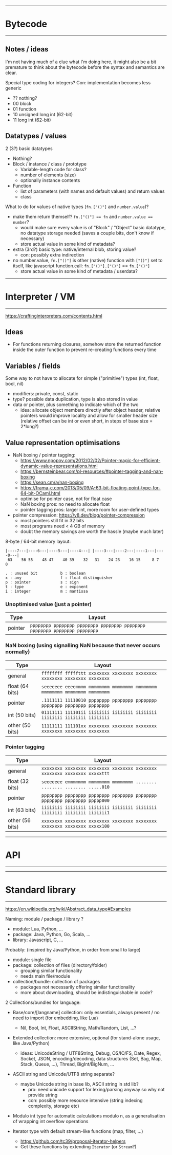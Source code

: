 
--------------------------------------------------------------------------------
#                                   Bytecode                                   #
--------------------------------------------------------------------------------

Notes / ideas
-------------
I'm not having much of a clue what I'm doing here, it might also be a bit
premature to think about the bytecode before the syntax and semantics are clear.

Special type coding for integers? Con: implementation becomes less generic
- ?? nothing?
- 00 block
- 01 function
- 10 unsigned long int (62-bit)
- 11 long int (62-bit)

Datatypes / values
------------------

2 (3?) basic datatypes
- Nothing?
- Block / instance / class / prototype
  - Variable-length code for class?
  - number of elements (size)
  - optionally instance contents
- Function
  - list of parameters (with names and default values) and return values
  - class

What to do for values of native types (`fn.["()"]` and `number.value`)?
- make them return themself? `fn.["()"] == fn` and `number.value == number`?
  - would make sure every value is of "Block" / "Object" basic datatype,
    no datatype storage needed (saves a couple bits, don't know if necessary)
  - store actual value in some kind of metadata?
- extra (3rd?) basic type: native/internal blob, storing value?
  - con: possibly extra indirection
- no number.value, `fn.["()"]` is other (native) function with `["()"]` set
  to itself, like javascript function.call: `fn.["()"].["()"]` == `fn.["()"]`
  - store actual value in some kind of metadata / userdata?



--------------------------------------------------------------------------------
#                               Interpreter / VM                               #
--------------------------------------------------------------------------------
https://craftinginterpreters.com/contents.html

Ideas
-----
- For functions returning closures, somehow store the returned function inside
  the outer function to prevent re-creating functions every time

Variables / fields
------------------
Some way to not have to allocate for simple ("primitive") types (int, float,
bool, nil)

- modifiers: private, const, static
- type? possible data duplication, type is also stored in value
- data or pointer, plus something to indicate which of the two
  - idea: allocate object members directly after object header,
    relative pointers would improve locality and allow for smaller header size
    (relative offset can be int or even short, in steps of base size = 2*long?)

Value representation optimisations
----------------------------------
- NaN boxing / pointer tagging:
  - https://www.npopov.com/2012/02/02/Pointer-magic-for-efficient-dynamic-value-representations.html
  - https://bernsteinbear.com/pl-resources/#pointer-tagging-and-nan-boxing
  - https://sean.cm/a/nan-boxing
  - https://frama-c.com/2013/05/09/A-63-bit-floating-point-type-for-64-bit-OCaml.html
  - optimise for pointer case, not for float case
  - NaN boxing pros: no need to allocate float
  - pointer tagging pros: larger int, more room for user-defined types
- pointer compression: https://v8.dev/blog/pointer-compression
  - most pointers still fit in 32 bits
  - most programs need < 4 GB of memory
  - doubt the memory savings are worth the hassle (maybe much later)

8-byte / 64-bit memory layout:

	|----7---|----6---|----5---|----4---| |----3---|----2---|----1---|----0---|
	 63    56 55    48 47    40 39    32   31    24 23    16 15     8 7      0

	. : unused bit			b : boolean
	x : any					f : float distinguisher
	p : pointer				s : sign
	t : type				e : exponent
	i : integer				m : mantissa

### Unoptimised value (just a pointer)
Type			| Layout
----------------|---------------------------------------------------------------
pointer			| `pppppppp pppppppp pppppppp pppppppp pppppppp pppppppp pppppppp pppppppp`

### NaN boxing (using signalling NaN because that never occurs normally)
Type			| Layout
----------------|---------------------------------------------------------------
general			| `ffffffff fffffttt xxxxxxxx xxxxxxxx xxxxxxxx xxxxxxxx xxxxxxxx xxxxxxxx`
float (64 bits)	| `seeeeeee eeeemmmm mmmmmmmm mmmmmmmm mmmmmmmm mmmmmmmm mmmmmmmm mmmmmmmm`
pointer			| `.1111111 11110010 pppppppp pppppppp pppppppp pppppppp pppppppp pppppppp`
int (50 bits)	| `01111111 111101ii iiiiiiii iiiiiiii iiiiiiii iiiiiiii iiiiiiii iiiiiiii`
other (50 bits)	| `11111111 111101xx xxxxxxxx xxxxxxxx xxxxxxxx xxxxxxxx xxxxxxxx xxxxxxxx`

### Pointer tagging
Type			| Layout
----------------|---------------------------------------------------------------
general			| `xxxxxxxx xxxxxxxx xxxxxxxx xxxxxxxx xxxxxxxx xxxxxxxx xxxxxxxx xxxxxttt`
float (32 bits)	| `seeeeeee emmmmmmm mmmmmmmm mmmmmmmm ........ ........ ........ .....010`
pointer			| `pppppppp pppppppp pppppppp pppppppp pppppppp pppppppp pppppppp ppppp000`
int (63 bits)	| `iiiiiiii iiiiiiii iiiiiiii iiiiiiii iiiiiiii iiiiiiii iiiiiiii iiiiiii1`
other (56 bits)	| `xxxxxxxx xxxxxxxx xxxxxxxx xxxxxxxx xxxxxxxx xxxxxxxx xxxxxxxx xxxxx100`



--------------------------------------------------------------------------------
#                                     API                                      #
--------------------------------------------------------------------------------



--------------------------------------------------------------------------------
#                               Standard library                               #
--------------------------------------------------------------------------------
https://en.wikipedia.org/wiki/Abstract_data_type#Examples

Naming: module / package / library ?
- module: Lua, Python, ...
- package: Java, Python, Go, Scala, ...
- library: Javascript, C, ...

Probably: (inspired by Java/Python, in order from small to large)
- module: single file
- package: collection of files (directory/folder)
  - grouping similar functionality
  - needs main file/module
- collection/bundle: collection of packages
  - packages not necessarily offering similar functionality
  - more about downloading, should be indistinguishable in code?

2 Collections/bundles for language:
- Base/core/[langname] collection: only essentials, always present / no need to
  import (for embedding, like Lua)
  - Nil, Bool, Int, Float, ASCIIString, Math/Random, List, ...?
- Extended collection: more extensive, optional (for stand-alone usage, like Java/Python)
  - ideas: UnicodeString / UTF8String, Debug, OS/IO/FS, Date, Regex, Socket,
    JSON, encoding/decoding, data structures (Set, Bag, Map, Stack, Queue, ...),
    Thread, BigInt/BigNum, ...

- ASCII string and Unicode/UTF8 string separate?
  - maybe Unicode string in base lib, ASCII string in std lib?
    - pro: need unicode support for lexing/parsing anyway so why not provide string
    - con: possibly more resource intensive (string indexing complexity, storage etc)

- Modulo int type for automatic calculations modulo n, as a generalisation of
  wrapping int overflow operations

- Iterator type with default stream-like functions (map, filter, ...)
  - https://github.com/tc39/proposal-iterator-helpers
  - Get these functions by extending `Iterator` (or `Stream`?)
